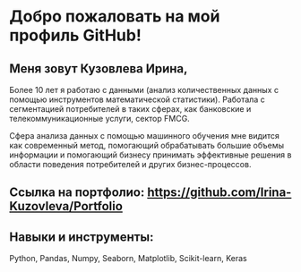 # Добро пожаловать на мой профиль GitHub!

## Меня зовут Кузовлева Ирина,

Более 10 лет я работаю с данными (анализ количественных данных с помощью инструментов математической статистики). Работала с сегментацией потребителей в таких сферах, как банковские и телекоммуникационные услуги, сектор FMCG.

Сфера анализа данных с помощью машинного обучения мне видится как современный метод, помогающий обрабатывать большие объемы информации и помогающий бизнесу принимать эффективные решения в области поведения потребителей и других бизнес-процессов.

## Ссылка на портфолио: https://github.com/Irina-Kuzovleva/Portfolio

## Навыки и инструменты:

Python, Pandas, Numpy, Seaborn, Matplotlib, Scikit-learn, Keras
